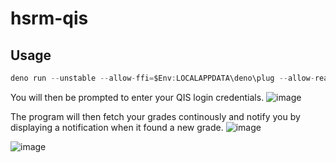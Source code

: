 # hsrm-qis

## Usage

```js
deno run --unstable --allow-ffi=$Env:LOCALAPPDATA\deno\plug --allow-read=$Env:LOCALAPPDATA\deno\plug --allow-env=DENO_DIR,NOTIFY_PLUGIN_URL,LOCALAPPDATA --allow-net="wwwqis-2rz.itmz.hs-rm.de" https://raw.githubusercontent.com/Cazka/hsrm-qis/main/main.ts
```

You will then be prompted to enter your QIS login credentials.
![image](https://user-images.githubusercontent.com/30176357/129283321-aef16adf-8f1f-4bcc-9ee0-45fea7a88d8b.png)

The program will then fetch your grades continously and notify you by displaying
a notification when it found a new grade.
![image](https://user-images.githubusercontent.com/30176357/219873646-5d6a08f0-5cae-41ca-bfca-e5e1f37595ec.png)

![image](https://user-images.githubusercontent.com/30176357/129283842-a0741835-5314-4b28-8537-5ae12ddf1e87.png)
